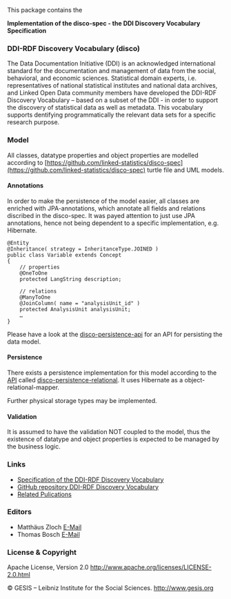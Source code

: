 This package contains the 

**Implementation of the disco-spec - the DDI Discovery Vocabulary Specification**

### DDI-RDF Discovery Vocabulary (disco)
The Data Documentation Initiative (DDI) is an acknowledged international standard for the documentation and management of data from the social, behavioral, and economic sciences. Statistical domain experts, i.e. representatives of national statistical institutes and national data archives, and Linked Open Data community members have developed the DDI-RDF Discovery Vocabulary – based on a subset of the DDI - in order to support the discovery of statistical data as well as metadata. This vocabulary supports dentifying programmatically the relevant data sets for a specific research purpose.

### Model

All classes, datatype properties and object properties are modelled according to [https://github.com/linked-statistics/disco-spec](https://github.com/linked-statistics/disco-spec) turtle file and UML models.

#### Annotations

In order to make the persistence of the model easier, all classes are enriched with JPA-annotations, which annotate all fields and relations discribed in the disco-spec. It was payed attention to just use JPA annotations, hence not being dependent to a specific implementation, e.g. Hibernate.

    @Entity
	@Inheritance( strategy = InheritanceType.JOINED )
	public class Variable extends Concept
	{
		// properties
		@OneToOne
		protected LangString description;
		
		// relations
		@ManyToOne
		@JoinColumn( name = "analysisUnit_id" )
		protected AnalysisUnit analysisUnit;
		…
	}

Please have a look at the [disco-persistence-api](https://github.com/missy-project/disco-persistence-api) for an API for persisting the data model.

#### Persistence

There exists a persistence implementation for this model according to the [API](https://github.com/missy-project/disco-persistence-api) called [disco-persistence-relational](https://github.com/missy-project/disco-persistence-relational). It uses Hibernate as a object-relational-mapper. 

Further physical storage types may be implemented.

#### Validation

It is assumed to have the validation NOT coupled to the model, thus the existence of datatype and object properties is expected to be managed by the business logic.

### Links

* [Specification of the DDI-RDF Discovery Vocabulary](http://rdf-vocabulary.ddialliance.org/discovery.html)
* [GitHub repository DDI-RDF Discovery Vocabulary](https://github.com/linked-statistics/disco-spec)
* [Related Pulications](http://www.ddialliance.org/Specification/RDF/Discovery)

### Editors

* Matthäus Zloch [E-Mail](matthaeus.zloch@gesis.org)
* Thomas Bosch [E-Mail](thomas.bosch@gesis.org)

### License & Copyright

Apache License, Version 2.0 http://www.apache.org/licenses/LICENSE-2.0.html

© GESIS – Leibniz Institute for the Social Sciences. http://www.gesis.org